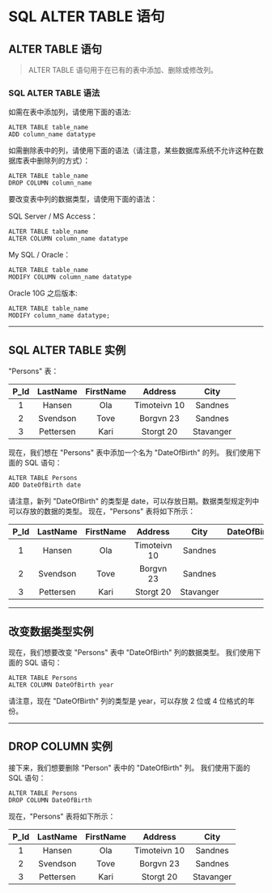 # SQL ALTER TABLE 语句
## ALTER TABLE 语句
> ALTER TABLE 语句用于在已有的表中添加、删除或修改列。

### SQL ALTER TABLE 语法
如需在表中添加列，请使用下面的语法:
```
ALTER TABLE table_name
ADD column_name datatype
```
如需删除表中的列，请使用下面的语法（请注意，某些数据库系统不允许这种在数据库表中删除列的方式）：
```
ALTER TABLE table_name
DROP COLUMN column_name
```
要改变表中列的数据类型，请使用下面的语法：

SQL Server / MS Access：
```
ALTER TABLE table_name
ALTER COLUMN column_name datatype
```
My SQL / Oracle：
```
ALTER TABLE table_name
MODIFY COLUMN column_name datatype
```
Oracle 10G 之后版本:
```
ALTER TABLE table_name
MODIFY column_name datatype;
```
---
## SQL ALTER TABLE 实例
"Persons" 表：

P_Id|LastName|FirstName|Address|City
:--:|:--:|:--:|:--:|:--:
1|Hansen|Ola|Timoteivn 10|Sandnes
2|Svendson|Tove|Borgvn 23|Sandnes
3|Pettersen|Kari|Storgt 20|Stavanger

现在，我们想在 "Persons" 表中添加一个名为 "DateOfBirth" 的列。
我们使用下面的 SQL 语句：
```
ALTER TABLE Persons
ADD DateOfBirth date
```
请注意，新列 "DateOfBirth" 的类型是 date，可以存放日期。数据类型规定列中可以存放的数据的类型。
现在，"Persons" 表将如下所示：

P_Id|LastName|FirstName|Address|City|DateOfBirth
:--:|:--:|:--:|:--:|:--:|:--:
1|Hansen|Ola|Timoteivn 10|Sandnes|	
2|Svendson|Tove|Borgvn 23|Sandnes|	
3|Pettersen|Kari|Storgt 20|Stavanger|	

---
## 改变数据类型实例
现在，我们想要改变 "Persons" 表中 "DateOfBirth" 列的数据类型。
我们使用下面的 SQL 语句：
```
ALTER TABLE Persons
ALTER COLUMN DateOfBirth year
```
请注意，现在 "DateOfBirth" 列的类型是 year，可以存放 2 位或 4 位格式的年份。

---
## DROP COLUMN 实例
接下来，我们想要删除 "Person" 表中的 "DateOfBirth" 列。
我们使用下面的 SQL 语句：
```
ALTER TABLE Persons
DROP COLUMN DateOfBirth
```
现在，"Persons" 表将如下所示：

P_Id|LastName|FirstName|Address|City
:--:|:--:|:--:|:--:|:--:
1|Hansen|Ola|Timoteivn 10|Sandnes
2|Svendson|Tove|Borgvn 23|Sandnes
3|Pettersen|Kari|Storgt 20|Stavanger
